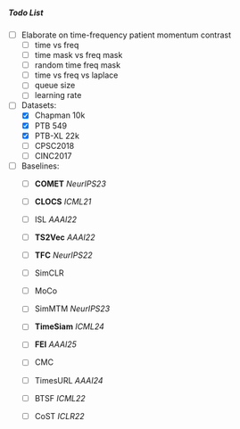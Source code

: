 ##### Todo List

- [ ] Elaborate on time-frequency patient momentum contrast
    - [ ] time vs freq
    - [ ] time mask vs freq mask
    - [ ] random time freq mask
    - [ ] time vs freq vs laplace
    - [ ] queue size
    - [ ] learning rate

- [ ] Datasets:
    - [x] Chapman 10k
    - [x] PTB 549
    - [x] PTB-XL 22k
    - [ ] CPSC2018
    - [ ] CINC2017

- [ ] Baselines:
    - [ ] **COMET** *NeurIPS23*
    - [ ] **CLOCS** *ICML21*
    - [ ] ISL *AAAI22*
    - [ ] **TS2Vec** *AAAI22*
    - [ ] **TFC** *NeurIPS22*
    - [ ] SimCLR
    - [ ] MoCo
    - [ ] SimMTM *NeurIPS23*
    - [ ] **TimeSiam** *ICML24*
    - [ ] **FEI** *AAAI25*
    - [ ] CMC
    - [ ] TimesURL *AAAI24*
    - [ ] BTSF *ICML22*
    - [ ] CoST *ICLR22*


